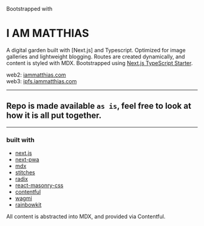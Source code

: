Bootstrapped with 

# I AM MATTHIAS

A digital garden built with [Next.js] and Typescript. Optimized for image galleries and lightweight blogging. Routes are created dynamically, and content is styled with MDX. Bootstrapped using [Next.js TypeScript Starter](https://github.com/jpedroschmitz/typescript-nextjs-starter).

web2: [iammatthias.com](https://iammatthias.com)  
web3: [ipfs.iammatthias.com](https://ipfs.iammatthias.com)

---

## Repo is made available `as is`, feel free to look at how it is all put together.

---

### built with 
- [next.js](https://nextjs.org)  
- [next-pwa](https://www.npmjs.com/package/next-pwa)  
- [mdx](https://mdxjs.com)  
- [stitches](https://stitches.dev)
- [radix](https://www.radix-ui.com)  
- [react-masonry-css](https://www.npmjs.com/package/react-masonry-css)
- [contentful](https://www.contentful.com)  
- [wagmi](https://wagmi-xyz.vercel.app)  
- [rainbowkit]()

All content is abstracted into MDX, and provided via Contentful.